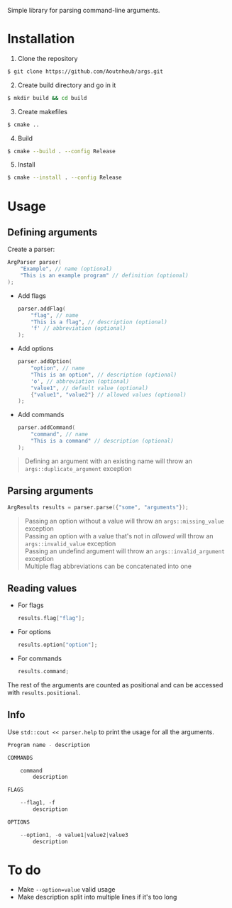 Simple library for parsing command-line arguments.

# Installation

1. Clone the repository

```bash
$ git clone https://github.com/Aoutnheub/args.git
```

2. Create build directory and go in it

```bash
$ mkdir build && cd build
```

3. Create makefiles

```bash
$ cmake ..
```

4. Build

```bash
$ cmake --build . --config Release
```

5. Install

```bash
$ cmake --install . --config Release
```

# Usage

## Defining arguments

Create a parser:

```c++
ArgParser parser(
    "Example", // name (optional)
    "This is an example program" // definition (optional)
);
```

- Add flags

    ```c++
    parser.addFlag(
        "flag", // name
        "This is a flag", // description (optional)
        'f' // abbreviation (optional)
    );
    ```

- Add options

    ```c++
    parser.addOption(
        "option", // name
        "This is an option", // description (optional)
        'o', // abbreviation (optional)
        "value1", // default value (optional)
        {"value1", "value2"} // allowed values (optional)
    );
    ```

- Add commands

    ```c++
    parser.addCommand(
        "command", // name
        "This is a command" // description (optional)
    );
    ```

> Defining an argument with an existing name will throw an `args::duplicate_argument` exception

## Parsing arguments

```c++
ArgResults results = parser.parse({"some", "arguments"});
```

> Passing an option without a value will throw an `args::missing_value` exception  
> Passing an option with a value that's not in _allowed_ will throw an `args::invalid_value` exception  
> Passing an undefind argument will throw an `args::invalid_argument` exception  
> Multiple flag abbreviations can be concatenated into one

## Reading values

- For flags

    ```c++
    results.flag["flag"];
    ```

- For options

    ```c++
    results.option["option"];
    ```

- For commands

    ```c++
    results.command;
    ```

The rest of the arguments are counted as positional and can be accessed with `results.positional`.

## Info

Use `std::cout << parser.help` to print the usage for all the arguments.

```c++
Program name - description

COMMANDS

    command
        description

FLAGS

    --flag1, -f
        description

OPTIONS

    --option1, -o value1|value2|value3
        description
```

# To do

- Make `--option=value` valid usage
- Make description split into multiple lines if it's too long
